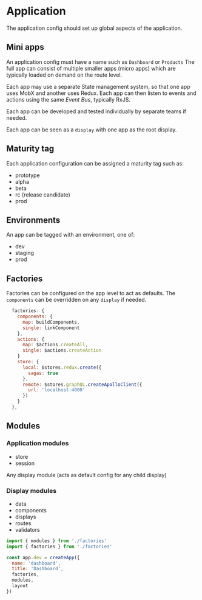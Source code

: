 # Application

The application config should set up global aspects of the application.

## Mini apps

An application config must have a name such as `Dashboard` or `Products`
The full app can consist of multiple smaller apps (micro apps) which are typically loaded on demand on the route level.

Each app may use a separate State management system, so that one app uses MobX and another uses Redux. Each app can then listen to events and actions using the same _Event Bus_, typically RxJS.

Each app can be developed and tested individually by separate teams if needed.

Each app can be seen as a `display` with one app as the root display.

## Maturity tag

Each application configuration can be assigned a maturity tag such as:

- prototype
- alpha
- beta
- rc (release candidate)
- prod

## Environments

An app can be tagged with an environment, one of:

- dev
- staging
- prod

## Factories

Factories can be configured on the app level to act as defaults.
The `components` can be overridden on any `display` if needed.

```js
  factories: {
    components: {
      map: buildComponents,
      single: linkComponent
    },
    actions: {
      map: $actions.createAll,
      single: $actions.createAction
    }
    store: {
      local: $stores.redux.create({
        sagas: true
      },
      remote: $stores.graphQL.createApolloClient({
        url: 'localhost:4000'
      })
    }
  },
```

## Modules

### Application modules

- store
- session

Any display module (acts as default config for any child display)

### Display modules

- data
- components
- displays
- routes
- validators

```js
import { modules } from './factories'
import { factories } from './factories'

const app.dev = createApp({
  name: 'dashboard',
  title: 'Dashboard',
  factories,
  modules,
  layout
})
```
